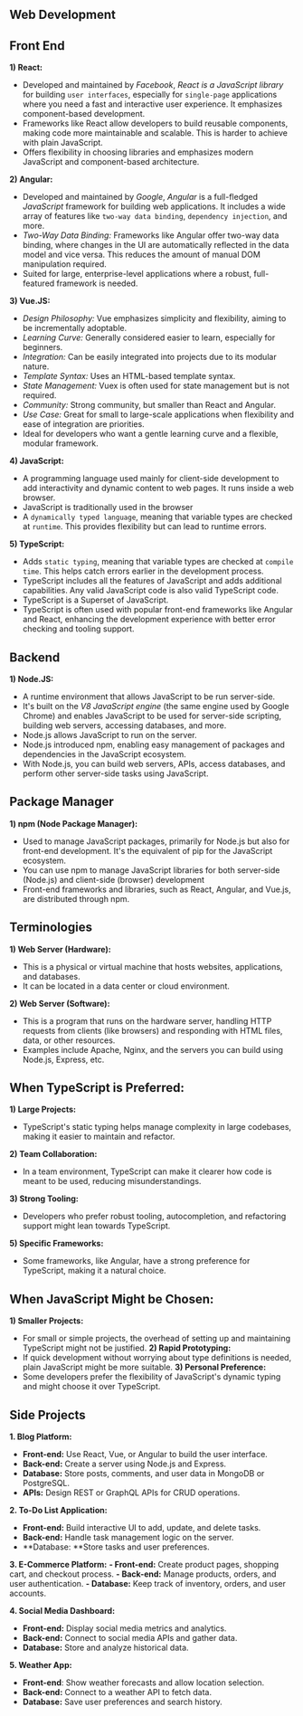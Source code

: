 ## Web Development

## Front End
**1) React:**
- Developed and maintained by _Facebook_, _React is a JavaScript library_ for building `user interfaces`, especially for `single-page` applications where you need a fast and interactive user experience. It emphasizes component-based development.
- Frameworks like React allow developers to build reusable components, making code more maintainable and scalable. This is harder to achieve with plain JavaScript.
- Offers flexibility in choosing libraries and emphasizes modern JavaScript and component-based architecture.

**2) Angular:**
- Developed and maintained by _Google_, _Angular_ is a full-fledged _JavaScript_ framework for building web applications. It includes a wide array of features like `two-way data binding`, `dependency injection`, and more.
- _Two-Way Data Binding:_ Frameworks like Angular offer two-way data binding, where changes in the UI are automatically reflected in the data model and vice versa. This reduces the amount of manual DOM manipulation required.
- Suited for large, enterprise-level applications where a robust, full-featured framework is needed.

**3) Vue.JS:**
- _Design Philosophy:_ Vue emphasizes simplicity and flexibility, aiming to be incrementally adoptable.
- _Learning Curve:_ Generally considered easier to learn, especially for beginners.
- _Integration:_ Can be easily integrated into projects due to its modular nature.
- _Template Syntax:_ Uses an HTML-based template syntax.
- _State Management:_ Vuex is often used for state management but is not required.
- _Community:_ Strong community, but smaller than React and Angular.
- _Use Case:_ Great for small to large-scale applications when flexibility and ease of integration are priorities.
- Ideal for developers who want a gentle learning curve and a flexible, modular framework.

**4) JavaScript:**
- A programming language used mainly for client-side development to add interactivity and dynamic content to web pages. It runs inside a web browser.
- JavaScript is traditionally used in the browser
- A `dynamically typed language`, meaning that variable types are checked at `runtime`. This provides flexibility but can lead to runtime errors.

**5) TypeScript:**
- Adds `static typing`, meaning that variable types are checked at `compile time`. This helps catch errors earlier in the development process.
- TypeScript includes all the features of JavaScript and adds additional capabilities. Any valid JavaScript code is also valid TypeScript code.
- TypeScript is a Superset of JavaScript.
- TypeScript is often used with popular front-end frameworks like Angular and React, enhancing the development experience with better error checking and tooling support.

## Backend
**1) Node.JS:**
- A runtime environment that allows JavaScript to be run server-side.
- It's built on the _V8 JavaScript engine_ (the same engine used by Google Chrome) and enables JavaScript to be used for server-side scripting, building web servers, accessing databases, and more.
- Node.js allows JavaScript to run on the server.
- Node.js introduced npm, enabling easy management of packages and dependencies in the JavaScript ecosystem.
- With Node.js, you can build web servers, APIs, access databases, and perform other server-side tasks using JavaScript.
 
## Package Manager
**1) npm (Node Package Manager):**
- Used to manage JavaScript packages, primarily for Node.js but also for front-end development. It's the equivalent of pip for the JavaScript ecosystem.
- You can use npm to manage JavaScript libraries for both server-side (Node.js) and client-side (browser) development
- Front-end frameworks and libraries, such as React, Angular, and Vue.js, are distributed through npm.
 
## Terminologies
**1) Web Server (Hardware):**
- This is a physical or virtual machine that hosts websites, applications, and databases.
- It can be located in a data center or cloud environment.

**2) Web Server (Software):**
- This is a program that runs on the hardware server, handling HTTP requests from clients (like browsers) and responding with HTML files, data, or other resources.
- Examples include Apache, Nginx, and the servers you can build using Node.js, Express, etc.


## When TypeScript is Preferred:
**1) Large Projects:**
- TypeScript's static typing helps manage complexity in large codebases, making it easier to maintain and refactor.

**2) Team Collaboration:**
- In a team environment, TypeScript can make it clearer how code is meant to be used, reducing misunderstandings.

**3) Strong Tooling:**
- Developers who prefer robust tooling, autocompletion, and refactoring support might lean towards TypeScript.

**5) Specific Frameworks:**
- Some frameworks, like Angular, have a strong preference for TypeScript, making it a natural choice.

## When JavaScript Might be Chosen:
**1) Smaller Projects:**
- For small or simple projects, the overhead of setting up and maintaining TypeScript might not be justified.
**2) Rapid Prototyping:**
- If quick development without worrying about type definitions is needed, plain JavaScript might be more suitable.
**3) Personal Preference:**
- Some developers prefer the flexibility of JavaScript's dynamic typing and might choose it over TypeScript.

## Side Projects
**1. Blog Platform:**
- **Front-end:** Use React, Vue, or Angular to build the user interface.
- **Back-end:** Create a server using Node.js and Express.
- **Database:** Store posts, comments, and user data in MongoDB or PostgreSQL.
- **APIs:** Design REST or GraphQL APIs for CRUD operations.

**2. To-Do List Application:**
- **Front-end:** Build interactive UI to add, update, and delete tasks.
- **Back-end:** Handle task management logic on the server.
- **Database: **Store tasks and user preferences.

**3. E-Commerce Platform:**
**- Front-end:** Create product pages, shopping cart, and checkout process.
**- Back-end:** Manage products, orders, and user authentication.
**- Database:** Keep track of inventory, orders, and user accounts.

**4. Social Media Dashboard:**
- **Front-end:** Display social media metrics and analytics.
- **Back-end:** Connect to social media APIs and gather data.
- **Database:** Store and analyze historical data.

**5. Weather App:**
- **Front-end**: Show weather forecasts and allow location selection.
- **Back-end:** Connect to a weather API to fetch data.
- **Database:** Save user preferences and search history.
